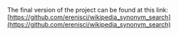 The final version of the project can be found at this link: [https://github.com/erenisci/wikipedia_synonym_search](https://github.com/erenisci/wikipedia_synonym_search)
